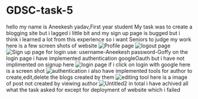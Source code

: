 # GDSC-task-5
hello my name is Aneekesh yadav,First year student
My task was to create a blogging site but i lagged i little bit and my sign up page is bugged but i think i learned a lot from this experience
so i want Seniors to judge my work
here is a few screen shots of website
![Profile page](https://github.com/user-attachments/assets/80378a10-5f15-4ff2-9b84-e23b48b663e3)
![logout page](https://github.com/user-attachments/assets/3009e624-5722-44d1-a1f8-c24ec919a7ad)
![Sign up page](https://github.com/user-attachments/assets/6ba99052-3578-482c-8928-348bbb60b89e)
for login use:
username-Aneekesh
password-Goffy
on the login page i have implemented  authentication googleOauth but i have not implimented on signup
here
![login page](https://github.com/user-attachments/assets/ba5f44d0-474d-4c7a-b07b-97e3b8c58dcd)
if i click on login with google here is a screen shot
![authentication](https://github.com/user-attachments/assets/759cc567-d1ab-4990-91e3-b22ee4c3119e)
i also  have implemented tools for author to create,edit,delete the blogs created by them
![editing tool](https://github.com/user-attachments/assets/7f494bea-57d2-4896-8eff-b8321fd6b1e5)
here is a image of post not created by viewing author
![Untitled2](https://github.com/user-attachments/assets/dd87d1a3-0650-4b9f-97c8-4c79ccdfc36f)
in total i have achived all what the task asked for except for deployment of website which i failed

